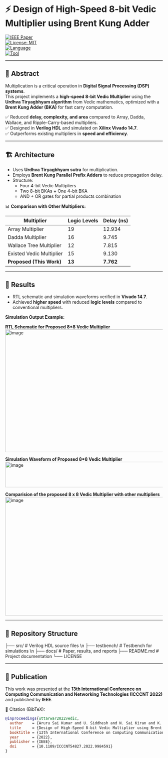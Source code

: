 # ⚡ Design of High-Speed 8-bit Vedic Multiplier using Brent Kung Adder  

[![IEEE Paper](https://img.shields.io/badge/IEEE-Published-blue)](https://ieeexplore.ieee.org/document/9984591)  
[![License: MIT](https://img.shields.io/badge/License-MIT-green.svg)](LICENSE)  
[![Language](https://img.shields.io/badge/Verilog-HDL-orange)]()  
[![Tool](https://img.shields.io/badge/Simulation-Vivado%2014.7-blue)]()  

---

## 📖 Abstract  

Multiplication is a critical operation in **Digital Signal Processing (DSP) systems**.  
This project implements a **high-speed 8-bit Vedic Multiplier** using the **Urdhva Tiryagbhyam algorithm** from Vedic mathematics, optimized with a **Brent Kung Adder (BKA)** for fast carry computation.  

✅ Reduced **delay, complexity, and area** compared to Array, Dadda, Wallace, and Ripple-Carry-based multipliers.  
✅ Designed in **Verilog HDL** and simulated on **Xilinx Vivado 14.7**.  
✅ Outperforms existing multipliers in **speed and efficiency**.  

---

## 🏗️ Architecture  

- Uses **Urdhva Tiryagbhyam sutra** for multiplication.  
- Employs **Brent Kung Parallel Prefix Adders** to reduce propagation delay.  
- Structure:  
  - Four 4-bit Vedic Multipliers  
  - Two 8-bit BKAs + One 4-bit BKA  
  - AND + OR gates for partial products combination  

📊 **Comparison with Other Multipliers:**  

| Multiplier              | Logic Levels | Delay (ns) |
|--------------------------|--------------|------------|
| Array Multiplier         | 19           | 12.934     |
| Dadda Multiplier         | 16           | 9.745      |
| Wallace Tree Multiplier  | 12           | 7.815      |
| Existed Vedic Multiplier | 15           | 9.130      |
| **Proposed (This Work)** | **13**       | **7.762**  |

---

## 🔬 Results  

- RTL schematic and simulation waveforms verified in **Vivado 14.7**.  
- Achieved **higher speed** with reduced **logic levels** compared to conventional multipliers.  

**Simulation Output Example:**  

**RTL Schematic for Proposed 8*8 Vedic Multiplier**
<img width="806" height="391" alt="image" src="https://github.com/user-attachments/assets/452ffa4f-3361-48e3-95f8-8fa85a562e87" />

**Simulation Waveform of Proposed 8*8 Vedic Multiplier**
<img width="686" height="81" alt="image" src="https://github.com/user-attachments/assets/152f09a3-2295-43ec-978d-a37f0f088d45" />

**Comparision of the proposed 8 x 8 Vedic Multiplier with other multipliers**
<img width="663" height="378" alt="image" src="https://github.com/user-attachments/assets/a8d5a4c4-79e9-4551-85e3-f13bfbcadb62" />



---

## 📂 Repository Structure  

├── src/ # Verilog HDL source files \n
├── testbench/ # Testbench for simulations \n
├── docs/ # Paper, results, and reports
├── README.md # Project documentation
└── LICENSE


---

## 📄 Publication  

This work was presented at the **13th International Conference on Computing Communication and Networking Technologies (ICCCNT 2022)** and published by **IEEE**.  

📑 Citation (BibTeX):  

```bibtex
@inproceedings{uttarwar2022vedic,
  author    = {Aruru Sai Kumar and U. Siddhesh and N. Sai Kiran and K. Bhavitha},
  title     = {Design of High-Speed 8-bit Vedic Multiplier using Brent Kung Adders},
  booktitle = {13th International Conference on Computing Communication and Networking Technologies (ICCCNT)},
  year      = {2022},
  publisher = {IEEE},
  doi       = {10.1109/ICCCNT54827.2022.9984591}
}
